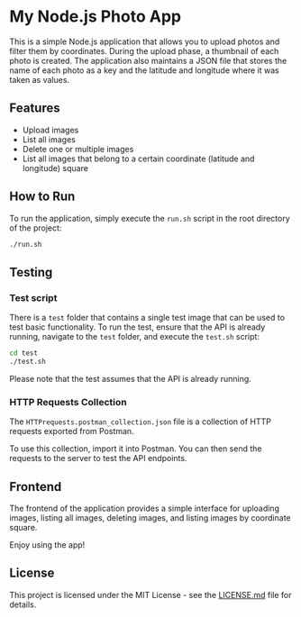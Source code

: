 # My Node.js Photo App

This is a simple Node.js application that allows you to upload photos and filter them by coordinates. During the upload phase, a thumbnail of each photo is created. The application also maintains a JSON file that stores the name of each photo as a key and the latitude and longitude where it was taken as values.

## Features

- Upload images
- List all images
- Delete one or multiple images
- List all images that belong to a certain coordinate (latitude and longitude) square

## How to Run

To run the application, simply execute the `run.sh` script in the root directory of the project:

```bash
./run.sh
```

## Testing

### Test script

There is a `test` folder that contains a single test image that can be used to test basic functionality. To run the test, ensure that the API is already running, navigate to the `test` folder, and execute the `test.sh` script:

```bash
cd test
./test.sh
```

Please note that the test assumes that the API is already running.

### HTTP Requests Collection

The `HTTPrequests.postman_collection.json` file is a collection of HTTP requests exported from Postman.

To use this collection, import it into Postman. You can then send the requests to the server to test the API endpoints.

## Frontend

The frontend of the application provides a simple interface for uploading images, listing all images, deleting images, and listing images by coordinate square.

Enjoy using the app!

## License

This project is licensed under the MIT License - see the [LICENSE.md](LICENSE.md) file for details.